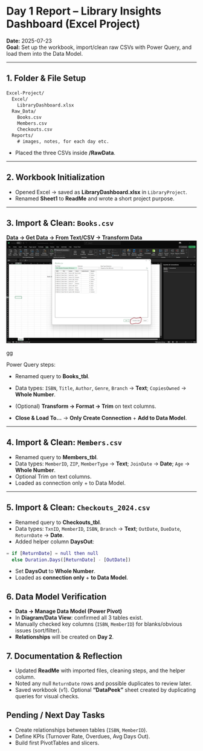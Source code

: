 # Day 1 Report – Library Insights Dashboard (Excel Project)

**Date:** 2025-07-23  
**Goal:** Set up the workbook, import/clean raw CSVs with Power Query, and load them into the Data Model.

---

## 1. Folder & File Setup
```
Excel-Project/
  Excel/
    LibraryDashboard.xlsx
  Raw_Data/
    Books.csv
    Members.csv
    Checkouts.csv
  Reports/
    # images, notes, for each day etc.
```


- Placed the three CSVs inside **/RawData**.

---

## 2. Workbook Initialization
- Opened Excel → saved as **LibraryDashboard.xlsx** in `LibraryProject`.
- Renamed **Sheet1** to **ReadMe** and wrote a short project purpose.

---

## 3. Import & Clean: `Books.csv`
**Data → Get Data → From Text/CSV → Transform Data**
![Transform Data](Reports/Day_1_stuff/Day_1_screenshots/0-Transform_data.png)

gg

Power Query steps:
- Renamed query to **Books_tbl**.  
- Data types: `ISBN`, `Title`, `Author`, `Genre`, `Branch` → **Text**; `CopiesOwned` → **Whole Number**.  


- (Optional) **Transform → Format → Trim** on text columns.  
- **Close & Load To…** → **Only Create Connection** + **Add to Data Model**.

---

## 4. Import & Clean: `Members.csv`
- Renamed query to **Members_tbl**.  
- Data types: `MemberID`, `ZIP`, `MemberType` → **Text**; `JoinDate` → **Date**; `Age` → **Whole Number**.  
- Optional Trim on text columns.  
- Loaded as connection only + to Data Model.

---

## 5. Import & Clean: `Checkouts_2024.csv`
- Renamed query to **Checkouts_tbl**.  
- Data types: `TxnID`, `MemberID`, `ISBN`, `Branch` → **Text**; `OutDate`, `DueDate`, `ReturnDate` → **Date**.  
- Added helper column **DaysOut**:

```m
= if [ReturnDate] = null then null 
  else Duration.Days([ReturnDate] - [OutDate])
```

- Set **DaysOut** to **Whole Number**.  
- Loaded as **connection only** + **to Data Model**.

## 6. Data Model Verification
- **Data → Manage Data Model (Power Pivot)**  
- In **Diagram/Data View**: confirmed all 3 tables exist.  
- Manually checked key columns (`ISBN`, `MemberID`) for blanks/obvious issues (sort/filter).  
- **Relationships** will be created on **Day 2**.

## 7. Documentation & Reflection
- Updated **ReadMe** with imported files, cleaning steps, and the helper column.  
- Noted any null `ReturnDate` rows and possible duplicates to review later.  
- Saved workbook (v1). Optional **“DataPeek”** sheet created by duplicating queries for visual checks.

## Pending / Next Day Tasks
- Create relationships between tables (`ISBN`, `MemberID`).  
- Define KPIs (Turnover Rate, Overdues, Avg Days Out).  
- Build first PivotTables and slicers.

